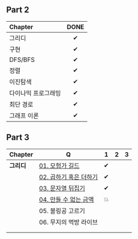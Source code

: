 ## Part 2
| Chapter             | DONE |
| :------------------ | :--: |
| 그리디              |  ✔   |
| 구현                |  ✔   |
| DFS/BFS             |  ✔   |
| 정렬                |  ✔   |
| 이진탐색            |  ✔   |
| 다이나믹 프로그래밍 |  ✔   |
| 최단 경로           |  ✔   |
| 그래프 이론         |  ✔   |





## Part 3
| Chapter | Q                      | 1    | 2    | 3    |
| ------- | ---------------------- | :--: |  :--: |  :--: |
| **그리디**  | [01. 모험가 길드](https://github.com/Minimoa/TIC/blob/main/Part%203/1-1.md)        |  ✔     |      |      |
|         | [02. 곱하기 혹은 더하기](https://github.com/Minimoa/TIC/blob/main/Part%203/1-2.md)  |✔      |      |      |
|         | [03. 문자열 뒤집기](https://github.com/Minimoa/TIC/blob/main/Part%203/1-3.md)       | ✔     |      |      |
|         | [04. 만들 수 없는 금액](https://github.com/Minimoa/TIC/blob/main/Part%203/1-4.md)  |  💥   |      |      |
|         | 05. 볼링공 고르기      |      |      |      |
|         | 06. 무지의 먹방 라이브 |      |      |      |
|         |                        |      |      |      |
|         |                        |      |      |      |




